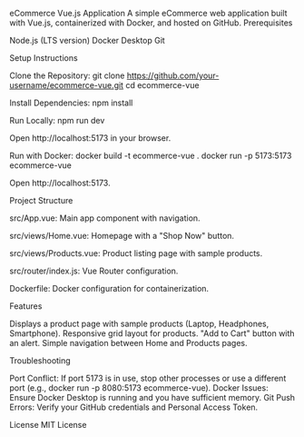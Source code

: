 eCommerce Vue.js Application
A simple eCommerce web application built with Vue.js, containerized with Docker, and hosted on GitHub.
Prerequisites

Node.js (LTS version)
Docker Desktop
Git

Setup Instructions

Clone the Repository:
git clone https://github.com/your-username/ecommerce-vue.git
cd ecommerce-vue


Install Dependencies:
npm install


Run Locally:
npm run dev

Open http://localhost:5173 in your browser.

Run with Docker:
docker build -t ecommerce-vue .
docker run -p 5173:5173 ecommerce-vue

Open http://localhost:5173.


Project Structure

src/App.vue: Main app component with navigation.

src/views/Home.vue: Homepage with a "Shop Now" button.

src/views/Products.vue: Product listing page with sample products.

src/router/index.js: Vue Router configuration.

Dockerfile: Docker configuration for containerization.


Features

Displays a product page with sample products (Laptop, Headphones, Smartphone).
Responsive grid layout for products.
"Add to Cart" button with an alert.
Simple navigation between Home and Products pages.

Troubleshooting

Port Conflict: If port 5173 is in use, stop other processes or use a different port (e.g., docker run -p 8080:5173 ecommerce-vue).
Docker Issues: Ensure Docker Desktop is running and you have sufficient memory.
Git Push Errors: Verify your GitHub credentials and Personal Access Token.

License
MIT License
